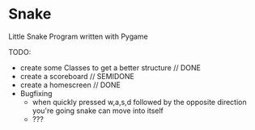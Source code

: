 # Snake
Little Snake Program written with Pygame

TODO:
  - create some Classes to get a better structure // DONE
  - create a scoreboard // SEMIDONE
  - create a homescreen // DONE
  - Bugfixing 
      - when quickly pressed w,a,s,d followed by the opposite direction you're going snake can move into itself
      - ???
